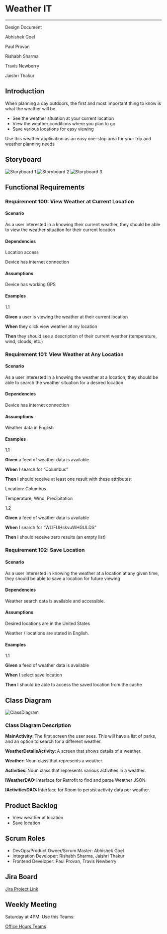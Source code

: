 # Weather IT

---

Design Document

Abhishek Goel

Paul Provan

Rishabh Sharma

Travis Newberry

Jaishri Thakur

## Introduction

When planning a day outdoors, the first and most important thing to know is what the weather will be.

- See the weather situation at your current location
- View the weather conditions where you plan to go
- Save various locations for easy viewing

Use this weather application as an easy one-stop area for your trip and weather planning needs

## Storyboard

![Storyboard 1](https://github.com/goel1987/WEATHERIT/blob/main/Design%20Documents/Screen%20Shot%202021-09-26%20at%2010.46.48%20PM.png)
![Storyboard 2](https://github.com/goel1987/WEATHERIT/blob/main/Design%20Documents/Screen%20Shot%202021-09-26%20at%2010.46.57%20PM.png)
![Storyboard 3](https://github.com/goel1987/WEATHERIT/blob/main/Design%20Documents/Screen%20Shot%202021-09-26%20at%2010.47.05%20PM.png)

## Functional Requirements

### Requirement 100: View Weather at Current Location

#### Scenario

As a user interested in a knowing their current weather, they should be able to view the weather situation for their current location

#### Dependencies

Location access

Device has internet connection

#### Assumptions

Device has working GPS

#### Examples

1.1  

**Given** a user is viewing the weather at their current location

**When**  they click view weather at my location

**Then** they should see a description of their current weather (temperature, wind, clouds, etc.)

### Requirement 101: View Weather at Any Location

#### Scenario

As a user interested in a knowing the weather at a location, they should be able to search the weather situation for a desired location

#### Dependencies

Device has internet connection

#### Assumptions

Weather data in English

#### Examples

1.1  

**Given** a feed of weather data is available  

**When**  I search for “Columbus”  

**Then** I should receive at least one result with these attributes:  

Location: Columbus

Temperature, Wind, Precipitation

1.2

**Given** a feed of weather data is available  

**When** I search for “WLIFUHskvuWHGULDS”  

**Then** I should receive zero results (an empty list)

### Requirement 102: Save Location

#### Scenario

As a user interested in knowing the weather at a location at any given time, they should be able to save a location for future viewing

#### Dependencies

Weather search data is available and accessible.  

#### Assumptions

Desired locations are in the United States 

Weather  / locations are stated in English.  

#### Examples  

1.1

**Given** a feed of weather data is available  

**When** I select save location

**Then** I should be able to access the saved location from the cache

## Class Diagram

![ClassDiagram](https://github.com/goel1987/WEATHERIT/blob/main/Design%20Documents/ClassDiagram.png)

### Class Diagram Description

**MainActivity:** The first screen the user sees. This will have a list of parks, and an option to search for a different weather. 

**WeatherDetailsActivity:** A screen that shows details of a weather. 

**Weather:** Noun class that represents a weather. 

**Activities:** Noun class that represents various activities in a weather. 

**IWeatherDAO:** Interface for Retrofit to find and parse Weather JSON. 

**IActivitiesDAO:** Interface for Room to persist activity data per weather. 

## Product Backlog

- View weather at location
- Save location

## Scrum Roles

- DevOps/Product Owner/Scrum Master: Abhishek Goel
- Integration Developer: Rishabh Sharma, Jaishri Thakur
- Frontend Developer: Paul Provan, Travis Newberry

## Jira Board

[Jira Project Link](https://weatherit.atlassian.net/jira/software/projects/WEATHER/boards/1/roadmap?shared=&atlOrigin=eyJpIjoiNDI0NDM2YjE3NDBiNDc4Mjg1N2IwMTA4ZjNmMTdkMTUiLCJwIjoiaiJ9)

## Weekly Meeting

Saturday at 4PM.  Use this Teams:

[Office Hours Teams](https://teams.microsoft.com/l/meetup-join/19%3ameeting_Y2FkNDRmNTItY2RjYi00YmJkLTk1NmUtNjIyYzA3YmM5NDVi%40thread.v2/0?context=%7b%22Tid%22%3a%22f5222e6c-5fc6-48eb-8f03-73db18203b63%22%2c%22Oid%22%3a%2231f36615-1822-4e47-80da-e5d51d4ad6d1%22%7d)
